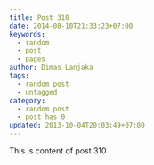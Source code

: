 ```yaml
---
title: Post 310
date: 2014-08-10T21:33:23+07:00
keywords:
  - random
  - post
  - pages
author: Dimas Lanjaka
tags:
  - random post
  - untagged
category:
  - random post
  - post has 0
updated: 2013-10-04T20:03:49+07:00
---
```

This is content of post 310